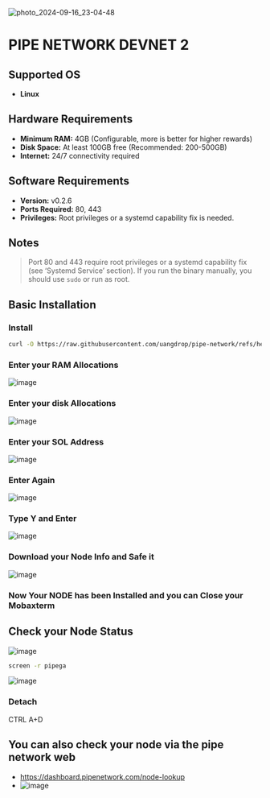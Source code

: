 

![photo_2024-09-16_23-04-48](https://github.com/user-attachments/assets/48e1ceed-c83d-4c20-8709-4cd48e7724d3)

# PIPE NETWORK DEVNET 2



## Supported OS
- **Linux**

## Hardware Requirements
- **Minimum RAM:** 4GB (Configurable, more is better for higher rewards)
- **Disk Space:** At least 100GB free (Recommended: 200-500GB)
- **Internet:** 24/7 connectivity required

## Software Requirements
- **Version:** v0.2.6
- **Ports Required:** 80, 443
- **Privileges:** Root privileges or a systemd capability fix is needed.

## Notes
> Port 80 and 443 require root privileges or a systemd capability fix (see ‘Systemd Service’ section). If you run the binary manually, you should use `sudo` or run as root.

## Basic Installation
### Install
```sh
curl -O https://raw.githubusercontent.com/uangdrop/pipe-network/refs/heads/main/PiPe_GA.sh && chmod +x PiPe_GA.sh && ./PiPe_GA.sh
```
### Enter your RAM Allocations
![image](https://github.com/user-attachments/assets/44a1b2eb-ee6c-4521-a2a3-e005a692a318)

### Enter your disk Allocations
![image](https://github.com/user-attachments/assets/a5d80fb5-fd01-47a6-bac7-3ddcebf1434b)

### Enter your SOL Address
![image](https://github.com/user-attachments/assets/50ec2b1a-07c8-478c-ab64-f4646aa27add)

### Enter Again
![image](https://github.com/user-attachments/assets/bf4f8382-32c0-46bc-91d8-2252b18e83df)

### Type Y and Enter
![image](https://github.com/user-attachments/assets/8a55e223-808e-4390-a34e-c9fb87d1b280)

### Download your Node Info and Safe it
![image](https://github.com/user-attachments/assets/35fbbc10-4577-4ebc-9771-a22f4d99ed19)


### Now Your NODE has been Installed and you can Close your Mobaxterm






## Check your Node Status
![image](https://github.com/user-attachments/assets/b0e11769-8f1d-4944-927d-a0f3efc25b37)
```sh
screen -r pipega
```
![image](https://github.com/user-attachments/assets/309eca7f-9e7c-4f47-a34d-5525037c17f2)


### Detach
CTRL A+D

## You can also check your node via the pipe network web
- https://dashboard.pipenetwork.com/node-lookup
- ![image](https://github.com/user-attachments/assets/0bcc5750-e93c-4051-ad0c-d6d7e2bef0a9)

